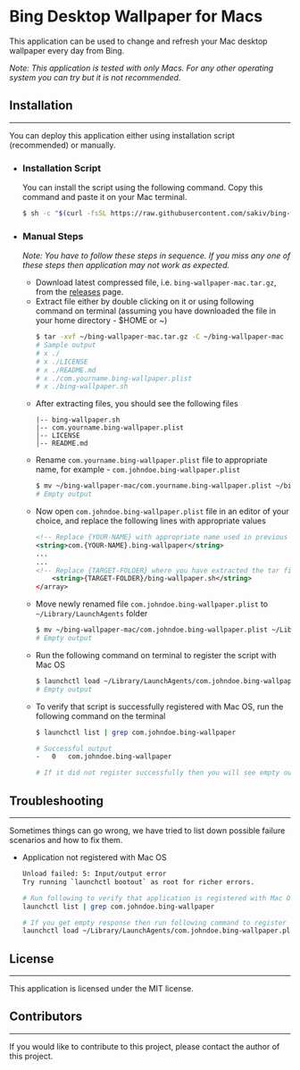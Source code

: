 # Bing Desktop Wallpaper for Macs
This application can be used to change and refresh your Mac desktop wallpaper every day from Bing.

*Note: This application is tested with only Macs. For any other operating system you can try but it is not recommended.*
## Installation
---
You can deploy this application either using installation script (recommended) or manually.
* ### Installation Script

    You can install the script using the following command. Copy this command and paste it on your Mac terminal.

    ```bash
    $ sh -c "$(curl -fsSL https://raw.githubusercontent.com/sakiv/bing-wallpaper-mac/dev/install.sh?`date '+%s'`)"
    ```

* ### Manual Steps
    *Note: You have to follow these steps in sequence. If you miss any one of these steps then application may not work as expected.* 

    * Download latest compressed file, i.e. `bing-wallpaper-mac.tar.gz`, from the [releases](https://github.com/sakiv/bing-wallpaper-mac/releases) page.
    * Extract file either by double clicking on it or using following command on terminal (assuming you have downloaded the file in your home directory - $HOME or ~)
        ```bash
        $ tar -xvf ~/bing-wallpaper-mac.tar.gz -C ~/bing-wallpaper-mac
        # Sample output
        # x ./
        # x ./LICENSE
        # x ./README.md
        # x ./com.yourname.bing-wallpaper.plist
        # x ./bing-wallpaper.sh
        ```
    * After extracting files, you should see the following files
        ```
        |-- bing-wallpaper.sh    
        |-- com.yourname.bing-wallpaper.plist    
        │-- LICENSE
        │-- README.md
        ```
    * Rename `com.yourname.bing-wallpaper.plist` file to appropriate name, for example - `com.johndoe.bing-wallpaper.plist`
        ```bash
        $ mv ~/bing-wallpaper-mac/com.yourname.bing-wallpaper.plist ~/bing-wallpaper-mac/com.johndoe.bing-wallpaper.plist
        # Empty output
        ```
    * Now open `com.johndoe.bing-wallpaper.plist` file in an editor of your choice, and replace the following lines with appropriate values
        ```xml
        <!-- Replace {YOUR-NAME} with appropriate name used in previous step, for example - johndoe -->
        <string>com.{YOUR-NAME}.bing-wallpaper</string>
        ...
        ...
        <!-- Replace {TARGET-FOLDER} where you have extracted the tar file, for example - ~/bing-wallpaper-mac -->
            <string>{TARGET-FOLDER}/bing-wallpaper.sh</string>
        </array>
        ```
    * Move newly renamed file `com.johndoe.bing-wallpaper.plist` to `~/Library/LaunchAgents` folder
        ```bash
        $ mv ~/bing-wallpaper-mac/com.johndoe.bing-wallpaper.plist ~/Library/LaunchAgents/
        # Empty output
        ```
    * Run the following command on terminal to register the script with Mac OS
        ```bash
        $ launchctl load ~/Library/LaunchAgents/com.johndoe.bing-wallpaper.plist
        # Empty output
        ```
    * To verify that script is successfully registered with Mac OS, run the following command on the terminal
        ```bash
        $ launchctl list | grep com.johndoe.bing-wallpaper
        
        # Successful output
        -	0	com.johndoe.bing-wallpaper

        # If it did not register successfully then you will see empty output

## Troubleshooting
---
Sometimes things can go wrong, we have tried to list down possible failure scenarios and how to fix them.

* Application not registered with Mac OS
    ```bash
    Unload failed: 5: Input/output error
    Try running `launchctl bootout` as root for richer errors.
    
    # Run following to verify that application is registered with Mac OS or not
    launchctl list | grep com.johndoe.bing-wallpaper

    # If you get empty response then run following command to register application
    launchctl load ~/Library/LaunchAgents/com.johndoe.bing-wallpaper.plist
    ```

## License
---
This application is licensed under the MIT license.

## Contributors
---
If you would like to contribute to this project, please contact the author of this project.